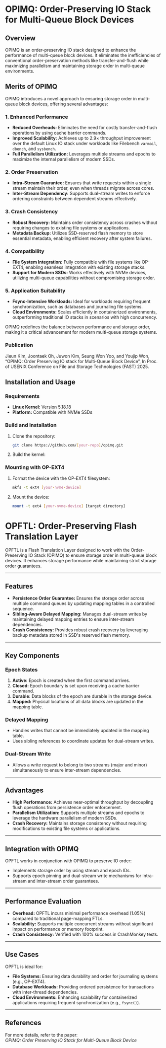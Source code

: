 # OPIMQ: Order-Preserving IO Stack for Multi-Queue Block Devices

## Overview
OPIMQ is an order-preserving IO stack designed to enhance the performance of multi-queue block devices. It eliminates the inefficiencies of conventional order-preservation methods like transfer-and-flush while maximizing parallelism and maintaining storage order in multi-queue environments.

## Merits of OPIMQ

OPIMQ introduces a novel approach to ensuring storage order in multi-queue block devices, offering several advantages:

### 1. **Enhanced Performance**
- **Reduced Overheads:** Eliminates the need for costly transfer-and-flush operations by using cache barrier commands.
- **Improved Scalability:** Achieves up to 2.9× throughput improvement over the default Linux IO stack under workloads like Filebench `varmail`, `dbench`, and `sysbench`.
- **Full Parallelism Utilization:** Leverages multiple streams and epochs to maximize the internal parallelism of modern SSDs.

### 2. **Order Preservation**
- **Intra-Stream Guarantee:** Ensures that write requests within a single stream maintain their order, even when threads migrate across cores.
- **Inter-Stream Dependency:** Supports dual-stream writes to enforce ordering constraints between dependent streams effectively.

### 3. **Crash Consistency**
- **Robust Recovery:** Maintains order consistency across crashes without requiring changes to existing file systems or applications.
- **Metadata Backup:** Utilizes SSD-reserved flash memory to store essential metadata, enabling efficient recovery after system failures.

### 4. **Compatibility**
- **File System Integration:** Fully compatible with file systems like OP-EXT4, enabling seamless integration with existing storage stacks.
- **Support for Modern SSDs:** Works effectively with NVMe devices, utilizing multi-queue capabilities without compromising storage order.

### 5. **Application Suitability**
- **Fsync-Intensive Workloads:** Ideal for workloads requiring frequent synchronization, such as databases and journaling file systems.
- **Cloud Environments:** Scales efficiently in containerized environments, outperforming traditional IO stacks in scenarios with high concurrency.

OPIMQ redefines the balance between performance and storage order, making it a critical advancement for modern multi-queue storage systems.

### Publication
Jieun Kim, Joontaek Oh, Juwon Kim, Seung Won Yoo, and Youjip Won, “OPIMQ: Order Preserving IO stack for Multi-Queue Block Device”, In Proc. of USENIX Conference on File and Storage Technologies (FAST) 2025.

## Installation and Usage

### Requirements
- **Linux Kernel:** Version 5.18.18
- **Platform:** Compatible with NVMe SSDs

### Build and Installation
1. Clone the repository:
   ```bash
   git clone https://github.com/[your-repo]/opimq.git
2. Build the kernel:

### Mounting with OP-EXT4
1. Format the device with the OP-EXT4 filesystem:
   ```bash
   mkfs -t ext4 [your-nvme-device]
   ```
2. Mount the device:
   ```bash
   mount -t ext4 [your-nvme-device] [target directory]


# OPFTL: Order-Preserving Flash Translation Layer

OPFTL is a Flash Translation Layer designed to work with the Order-Preserving IO Stack (OPIMQ) to ensure storage order in multi-queue block devices. It enhances storage performance while maintaining strict storage order guarantees.

---

## Features

- **Persistence Order Guarantee:** Ensures the storage order across multiple command queues by updating mapping tables in a controlled sequence.
- **Sibling-Aware Delayed Mapping:** Manages dual-stream writes by maintaining delayed mapping entries to ensure inter-stream dependencies.
- **Crash Consistency:** Provides robust crash recovery by leveraging backup metadata stored in SSD's reserved flash memory.

---

## Key Components

### Epoch States
1. **Active:** Epoch is created when the first command arrives.
2. **Closed:** Epoch boundary is set upon receiving a cache barrier command.
3. **Durable:** Data blocks of the epoch are durable in the storage device.
4. **Mapped:** Physical locations of all data blocks are updated in the mapping table.

### Delayed Mapping
- Handles writes that cannot be immediately updated in the mapping table.
- Uses sibling references to coordinate updates for dual-stream writes.

### Dual-Stream Write
- Allows a write request to belong to two streams (major and minor) simultaneously to ensure inter-stream dependencies.

---

## Advantages

- **High Performance:** Achieves near-optimal throughput by decoupling flush operations from persistence order enforcement.
- **Parallelism Utilization:** Supports multiple streams and epochs to leverage the hardware parallelism of modern SSDs.
- **Crash Recovery:** Maintains storage consistency without requiring modifications to existing file systems or applications.

---

## Integration with OPIMQ

OPFTL works in conjunction with OPIMQ to preserve IO order:
- Implements storage order by using stream and epoch IDs.
- Supports epoch pinning and dual-stream write mechanisms for intra-stream and inter-stream order guarantees.

---

## Performance Evaluation

- **Overhead:** OPFTL incurs minimal performance overhead (1.05%) compared to traditional page-mapping FTLs.
- **Scalability:** Supports multiple concurrent streams without significant impact on performance or memory footprint.
- **Crash Consistency:** Verified with 100% success in CrashMonkey tests.

---

## Use Cases

OPFTL is ideal for:
- **File Systems:** Ensuring data durability and order for journaling systems (e.g., OP-EXT4).
- **Database Workloads:** Providing ordered persistence for transactions with inter-thread dependencies.
- **Cloud Environments:** Enhancing scalability for containerized applications requiring frequent synchronization (e.g., `fsync()`).

---

## References

For more details, refer to the paper:  
*OPIMQ: Order Preserving IO Stack for Multi-Queue Block Device*


